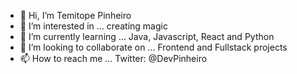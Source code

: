 - 👋 Hi, I’m Temitope Pinheiro
- 👀 I’m interested in ... creating magic
- 🌱 I’m currently learning ... Java, Javascript, React and Python
- 💞️ I’m looking to collaborate on ... Frontend and Fullstack projects
- 📫 How to reach me ... Twitter: @DevPinheiro

<!---
Temi-pinheiro/Temi-pinheiro is a ✨ special ✨ repository because its `README.md` (this file) appears on your GitHub profile.
You can click the Preview link to take a look at your changes.
--->
